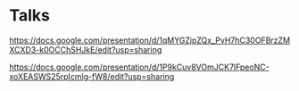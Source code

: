 # Talks

https://docs.google.com/presentation/d/1qMYGZjpZQx_PvH7hC30OFBrzZMXCXD3-k0OCChSHJkE/edit?usp=sharing

https://docs.google.com/presentation/d/1P9kCuv8VOmJCK7lFpeoNC-xoXEASWS25rpIcmlg-fW8/edit?usp=sharing

